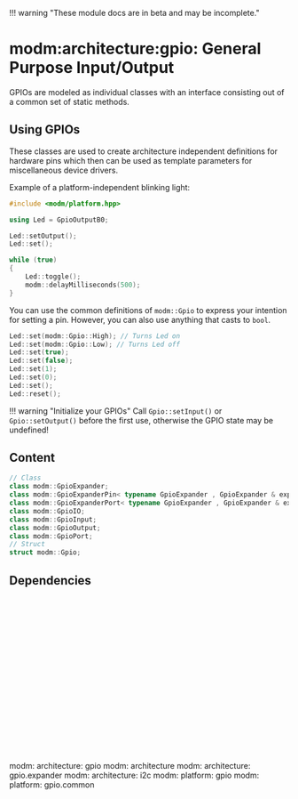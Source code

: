 !!! warning "These module docs are in beta and may be incomplete."

# modm:architecture:gpio: General Purpose Input/Output

GPIOs are modeled as individual classes with an interface consisting out of a
common set of static methods.

## Using GPIOs

These classes are used to create architecture independent
definitions for hardware pins which then can be used as template
parameters for miscellaneous device drivers.

Example of a platform-independent blinking light:

<!--
.. compile::
    :target: *
-->

```cpp
#include <modm/platform.hpp>

using Led = GpioOutputB0;

Led::setOutput();
Led::set();

while (true)
{
    Led::toggle();
    modm::delayMilliseconds(500);
}
```

You can use the common definitions of `modm::Gpio` to express your intention
for setting a pin. However, you can also use anything that casts to `bool`.

<!--
.. compile::
    :target: *
    :prefix: |
    	using Led = GpioOutputB0;
-->

```cpp
Led::set(modm::Gpio::High); // Turns Led on
Led::set(modm::Gpio::Low); // Turns Led off
Led::set(true);
Led::set(false);
Led::set(1);
Led::set(0);
Led::set();
Led::reset();
```

!!! warning "Initialize your GPIOs"
    Call `Gpio::setInput()` or `Gpio::setOutput()` before the first use,
    otherwise the GPIO state may be undefined!

## Content

```cpp
// Class
class modm::GpioExpander;
class modm::GpioExpanderPin< typename GpioExpander , GpioExpander & expander, typename GpioExpander::Pin pin >;
class modm::GpioExpanderPort< typename GpioExpander , GpioExpander & expander, typename GpioExpander::Pin StartPin, uint8_t Width, GpioPort::DataOrder DataOrder=GpioPort::DataOrder::Normal >;
class modm::GpioIO;
class modm::GpioInput;
class modm::GpioOutput;
class modm::GpioPort;
// Struct
struct modm::Gpio;
```
## Dependencies

<?xml version="1.0" encoding="UTF-8" standalone="no"?>
<!DOCTYPE svg PUBLIC "-//W3C//DTD SVG 1.1//EN"
 "http://www.w3.org/Graphics/SVG/1.1/DTD/svg11.dtd">
<!-- Generated by graphviz version 2.40.1 (20161225.0304)
 -->
<!-- Title: modm:architecture:gpio Pages: 1 -->
<svg width="402pt" height="224pt"
 viewBox="0.00 0.00 401.50 224.00" xmlns="http://www.w3.org/2000/svg" xmlns:xlink="http://www.w3.org/1999/xlink">
<g id="graph0" class="graph" transform="scale(1 1) rotate(0) translate(4 220)">
<title>modm:architecture:gpio</title>
<polygon fill="#ffffff" stroke="transparent" points="-4,4 -4,-220 397.5,-220 397.5,4 -4,4"/>
<!-- modm_architecture_gpio -->
<g id="node1" class="node">
<title>modm_architecture_gpio</title>
<polygon fill="#d3d3d3" stroke="#000000" stroke-width="2" points="243,-142 159,-142 159,-89 243,-89 243,-142"/>
<text text-anchor="middle" x="201" y="-126.8" font-family="Times,serif" font-size="14.00" fill="#000000">modm:</text>
<text text-anchor="middle" x="201" y="-111.8" font-family="Times,serif" font-size="14.00" fill="#000000">architecture:</text>
<text text-anchor="middle" x="201" y="-96.8" font-family="Times,serif" font-size="14.00" fill="#000000">gpio</text>
</g>
<!-- modm_architecture -->
<g id="node2" class="node">
<title>modm_architecture</title>
<g id="a_node2"><a xlink:href="../modm-architecture" xlink:title="modm:&#10;architecture">
<polygon fill="#d3d3d3" stroke="#000000" points="241,-216 161,-216 161,-178 241,-178 241,-216"/>
<text text-anchor="middle" x="201" y="-200.8" font-family="Times,serif" font-size="14.00" fill="#000000">modm:</text>
<text text-anchor="middle" x="201" y="-185.8" font-family="Times,serif" font-size="14.00" fill="#000000">architecture</text>
</a>
</g>
</g>
<!-- modm_architecture_gpio&#45;&gt;modm_architecture -->
<g id="edge1" class="edge">
<title>modm_architecture_gpio&#45;&gt;modm_architecture</title>
<path fill="none" stroke="#000000" d="M201,-142.1861C201,-150.3465 201,-159.3646 201,-167.6895"/>
<polygon fill="#000000" stroke="#000000" points="197.5001,-167.7469 201,-177.7469 204.5001,-167.747 197.5001,-167.7469"/>
</g>
<!-- modm_architecture_gpio_expander -->
<g id="node3" class="node">
<title>modm_architecture_gpio_expander</title>
<g id="a_node3"><a xlink:href="../modm-architecture-gpio-expander" xlink:title="modm:&#10;architecture:&#10;gpio.expander">
<polygon fill="#d3d3d3" stroke="#000000" points="94,-53 0,-53 0,0 94,0 94,-53"/>
<text text-anchor="middle" x="47" y="-37.8" font-family="Times,serif" font-size="14.00" fill="#000000">modm:</text>
<text text-anchor="middle" x="47" y="-22.8" font-family="Times,serif" font-size="14.00" fill="#000000">architecture:</text>
<text text-anchor="middle" x="47" y="-7.8" font-family="Times,serif" font-size="14.00" fill="#000000">gpio.expander</text>
</a>
</g>
</g>
<!-- modm_architecture_gpio_expander&#45;&gt;modm_architecture_gpio -->
<g id="edge2" class="edge">
<title>modm_architecture_gpio_expander&#45;&gt;modm_architecture_gpio</title>
<path fill="none" stroke="#000000" d="M93.2051,-53.2029C111.0975,-63.5434 131.646,-75.4188 149.9715,-86.0095"/>
<polygon fill="#000000" stroke="#000000" points="148.3582,-89.1196 158.7677,-91.093 151.8609,-83.0589 148.3582,-89.1196"/>
</g>
<!-- modm_architecture_i2c -->
<g id="node4" class="node">
<title>modm_architecture_i2c</title>
<g id="a_node4"><a xlink:href="../modm-architecture-i2c" xlink:title="modm:&#10;architecture:&#10;i2c">
<polygon fill="#d3d3d3" stroke="#000000" points="196,-53 112,-53 112,0 196,0 196,-53"/>
<text text-anchor="middle" x="154" y="-37.8" font-family="Times,serif" font-size="14.00" fill="#000000">modm:</text>
<text text-anchor="middle" x="154" y="-22.8" font-family="Times,serif" font-size="14.00" fill="#000000">architecture:</text>
<text text-anchor="middle" x="154" y="-7.8" font-family="Times,serif" font-size="14.00" fill="#000000">i2c</text>
</a>
</g>
</g>
<!-- modm_architecture_i2c&#45;&gt;modm_architecture_gpio -->
<g id="edge3" class="edge">
<title>modm_architecture_i2c&#45;&gt;modm_architecture_gpio</title>
<path fill="none" stroke="#000000" d="M168.1015,-53.2029C172.5166,-61.5633 177.4615,-70.927 182.1493,-79.8039"/>
<polygon fill="#000000" stroke="#000000" points="179.1437,-81.6076 186.9084,-88.8159 185.3336,-78.3388 179.1437,-81.6076"/>
</g>
<!-- modm_platform_gpio -->
<g id="node5" class="node">
<title>modm_platform_gpio</title>
<g id="a_node5"><a xlink:href="../modm-platform-gpio" xlink:title="modm:&#10;platform:&#10;gpio">
<polygon fill="#d3d3d3" stroke="#000000" points="282,-53 214,-53 214,0 282,0 282,-53"/>
<text text-anchor="middle" x="248" y="-37.8" font-family="Times,serif" font-size="14.00" fill="#000000">modm:</text>
<text text-anchor="middle" x="248" y="-22.8" font-family="Times,serif" font-size="14.00" fill="#000000">platform:</text>
<text text-anchor="middle" x="248" y="-7.8" font-family="Times,serif" font-size="14.00" fill="#000000">gpio</text>
</a>
</g>
</g>
<!-- modm_platform_gpio&#45;&gt;modm_architecture_gpio -->
<g id="edge4" class="edge">
<title>modm_platform_gpio&#45;&gt;modm_architecture_gpio</title>
<path fill="none" stroke="#000000" d="M233.8985,-53.2029C229.4834,-61.5633 224.5385,-70.927 219.8507,-79.8039"/>
<polygon fill="#000000" stroke="#000000" points="216.6664,-78.3388 215.0916,-88.8159 222.8563,-81.6076 216.6664,-78.3388"/>
</g>
<!-- modm_platform_gpio_common -->
<g id="node6" class="node">
<title>modm_platform_gpio_common</title>
<g id="a_node6"><a xlink:href="../modm-platform-gpio-common" xlink:title="modm:&#10;platform:&#10;gpio.common">
<polygon fill="#d3d3d3" stroke="#000000" points="393.5,-53 300.5,-53 300.5,0 393.5,0 393.5,-53"/>
<text text-anchor="middle" x="347" y="-37.8" font-family="Times,serif" font-size="14.00" fill="#000000">modm:</text>
<text text-anchor="middle" x="347" y="-22.8" font-family="Times,serif" font-size="14.00" fill="#000000">platform:</text>
<text text-anchor="middle" x="347" y="-7.8" font-family="Times,serif" font-size="14.00" fill="#000000">gpio.common</text>
</a>
</g>
</g>
<!-- modm_platform_gpio_common&#45;&gt;modm_architecture_gpio -->
<g id="edge5" class="edge">
<title>modm_platform_gpio_common&#45;&gt;modm_architecture_gpio</title>
<path fill="none" stroke="#000000" d="M303.1952,-53.2029C287.0302,-63.057 268.5784,-74.3049 251.843,-84.5067"/>
<polygon fill="#000000" stroke="#000000" points="249.9859,-81.5396 243.2691,-89.7332 253.6295,-87.5167 249.9859,-81.5396"/>
</g>
</g>
</svg>

